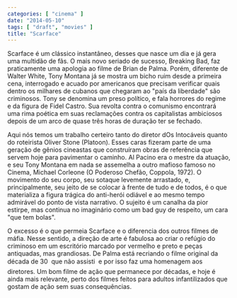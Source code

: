 ```yaml
---
categories: [ "cinema" ]
date: "2014-05-10"
tags: [ "draft", "movies" ]
title: "Scarface"
---
```

Scarface é um clássico instantâneo, desses que nasce um dia e já gera
uma multidão de fãs. O mais novo seriado de sucesso, Breaking Bad, faz
praticamente uma apologia ao filme de Brian de Palma. Porém, diferente de
Walter White, Tony Montana já se mostra um bicho ruim desde a primeira
cena, interrogado e acuado por americanos que precisam verificar quais
dentro os milhares de cubanos que chegaram ao "país da liberdade" são
criminosos. Tony se denomina um preso político, e fala horrores do regime
e da figura de Fidel Castro. Sua revolta contra o comunismo encontrará
uma rima poética em suas reclamações contra os capitalistas ambiciosos
depois de um arco de quase três horas de duração ter se fechado.

Aqui nós temos um trabalho certeiro tanto do diretor dOs Intocáveis
quanto do roteirista Oliver Stone (Platoon). Esses caras fizeram
parte de uma geração de gênios cineastas que construíram obras de
referência que servem hoje para pavimentar o caminho. Al Pacino era
o mestre da atuação, e seu Tony Montana em nada se assemelha a outro
mafioso famoso no Cinema, Michael Corleone (O Poderoso Chefão, Coppola,
1972). O movimento do seu corpo, seu sotaque levemente arrastado, e,
principalmente, seu jeito de se colocar à frente de tudo e de todos,
é o que materializa a figura trágica do anti-herói odiável e ao mesmo
tempo admirável do ponto de vista narrativo. O sujeito é um canalha da
pior estirpe, mas continua no imaginário como um bad guy de respeito,
um cara "que tem bolas".

O excesso é o que permeia Scarface e o diferencia dos outros filmes
de máfia. Nesse sentido, a direção de arte é fabulosa ao criar o
refúgio do criminoso em um escritório marcado por vermelho e preto
e peças antiquadas, mas grandiosas. De Palma está recriando o filme
original da década de 30  que não assisti  e por isso faz uma
homenagem aos diretores. Um bom filme de ação que permanece por
décadas, e hoje é ainda mais relevante, perto dos filmes feitos para
adultos infantilizados que gostam de ação sem suas consequências.
